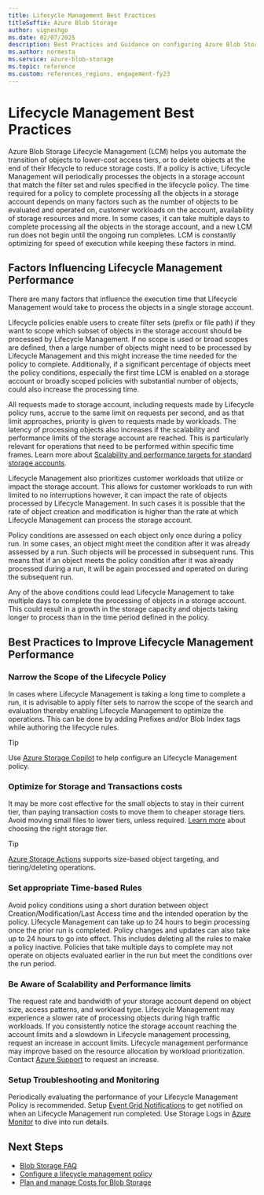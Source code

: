 ```yaml
---
title: Lifecycle Management Best Practices
titleSuffix: Azure Blob Storage
author: vigneshgo
ms.date: 02/07/2025
description: Best Practices and Guidance on configuring Azure Blob Storage lifecycle management policies and factors influencing its performance
ms.author: normesta
ms.service: azure-blob-storage
ms.topic: reference
ms.custom: references_regions, engagement-fy23
---
```


# Lifecycle Management Best Practices

Azure Blob Storage Lifecycle Management (LCM) helps you automate the transition of objects to lower-cost access tiers, or to delete objects at the end of their lifecycle to reduce storage costs. If a policy is active, Lifecycle Management will periodically processes the objects in a storage account that match the filter set  and rules specified in the lifecycle policy. The time required for a policy to complete processing all the objects in a storage account depends on many factors such as the number of objects to be evaluated and operated on, customer workloads on the account, availability of storage resources and more. In some cases, it can take multiple days to complete processing all the objects in the storage account, and a new LCM run does not begin until the ongoing run completes. LCM is constantly optimizing for speed of execution while keeping these factors in mind.

## Factors Influencing Lifecycle Management Performance
There are many factors that influence the execution time that Lifecycle Management would take to process the objects in a single storage account. 

Lifecycle policies enable users to create filter sets (prefix or file path) if they want to scope which subset of objects in the storage account should be processed by Lifecycle Management. If no scope is used or broad scopes are defined, then a large number of objects might need to be processed by Lifecycle Management and this might increase the time needed for the policy to complete.  Additionally, if a significant percentage of objects meet the policy conditions, especially the first time LCM is enabled on a storage account or broadly scoped policies with substantial number of objects, could also increase the processing time.  

All requests made to storage account, including requests made by Lifecycle policy runs, accrue to the same limit on requests per second, and as that limit approaches, priority is given to requests made by workloads. The latency of processing objects also increases if the scalability and performance limits of the storage account are reached. This is particularly relevant for operations that need to be performed within specific time frames.  Learn more about [Scalability and performance targets for standard storage accounts](https://learn.microsoft.com/en-us/azure/storage/common/scalability-targets-standard-account).

Lifecycle Management also prioritizes customer workloads that utilize or impact the storage account. This allows for customer workloads to run with limited to no interruptions however, it can impact the rate of objects processed by Lifecycle Management. In such cases it is possible that the rate of object creation and modification is higher than the rate at which Lifecycle Management can process the storage account.  

Policy conditions are assessed on each object only once during a policy run. In some cases, an object might meet the condition after it was already assessed by a run.  Such objects will be processed in subsequent runs. This means that if an object meets the policy condition after it was already processed during a run, it will be again processed and operated on during the subsequent run.

Any of the above conditions could lead Lifecycle Management to take multiple days to complete the processing of objects in a storage account. This could result in a growth in the storage capacity and objects taking longer to process than in the time period defined in the policy. 

## Best Practices to Improve Lifecycle Management Performance

### Narrow the Scope of the Lifecycle Policy
In cases where Lifecycle Management is taking a long time to complete a run, it is advisable to apply filter sets to narrow the scope of the search and evaluation thereby enabling Lifecycle Management to optimize the operations. This can be done by adding Prefixes and/or Blob Index tags while authoring the lifecycle rules. 
  > [!TIP] 
> Use [Azure Storage Copilot](https://learn.microsoft.com/en-us/azure/copilot/improve-storage-accounts#reduce-storage-costs) to help configure an Lifecycle Management  policy.

### Optimize for Storage and Transactions costs

It may be more cost effective for the small objects to stay in their current tier, than paying transaction costs to move them to cheaper storage tiers. Avoid moving small files to lower tiers, unless required. [Learn more](https://learn.microsoft.com/en-us/azure/storage/blobs/access-tiers-best-practices#pack-small-files-before-moving-data-to-cooler-tiers) about choosing the right storage tier.
  > [!TIP] 
> [Azure Storage Actions](https://learn.microsoft.com/en-us/azure/storage-actions/overview) supports size-based object targeting, and tiering/deleting operations.

### Set appropriate Time-based Rules
Avoid policy conditions using a short duration between object Creation/Modification/Last Access time and the intended operation by the policy. Lifecycle Management can take up to 24 hours to begin processing once the prior run is completed. Policy changes and updates can also take up to 24 hours to go into effect. This includes deleting all the rules to make a policy inactive. Policies that take multiple days to complete may not operate on objects evaluated earlier in the run but meet the conditions over the run period.

### Be Aware of Scalability and Performance limits
The request rate and bandwidth of your storage account depend on object size, access patterns, and workload type. Lifecycle Management may experience a slower rate of processing objects during high traffic workloads. If you consistently notice the storage account reaching the account limits and a slowdown in Lifecycle management processing, request an increase in account limits. Lifecycle management performance may improve based on the resource allocation by workload prioritization. Contact [Azure Support](https://azure.microsoft.com/support/faq/) to request an increase.

### Setup Troubleshooting and Monitoring
Periodically evaluating the performance of your Lifecycle Management Policy is recommended. Setup [Event Grid Notifications](https://learn.microsoft.com/en-us/azure/event-grid/blob-event-quickstart-portal) to get notified on when an Lifecycle Management run completed. Use Storage Logs in [Azure Monitor](https://learn.microsoft.com/en-us/azure/storage/blobs/monitor-blob-storage?tabs=azure-portal) to dive into run details.

## Next Steps
- [Blob Storage FAQ](articles/storage/blobs/storage-blob-faq.yml)
- [Configure a lifecycle management policy](lifecycle-management-policy-configure.md)
- [Plan and manage Costs for Blob Storage](https://learn.microsoft.com/en-us/azure/storage/common/storage-plan-manage-costs?toc=%2Fazure%2Fstorage%2Fblobs%2Ftoc.json&bc=%2Fazure%2Fstorage%2Fblobs%2Fbreadcrumb%2Ftoc.json)
